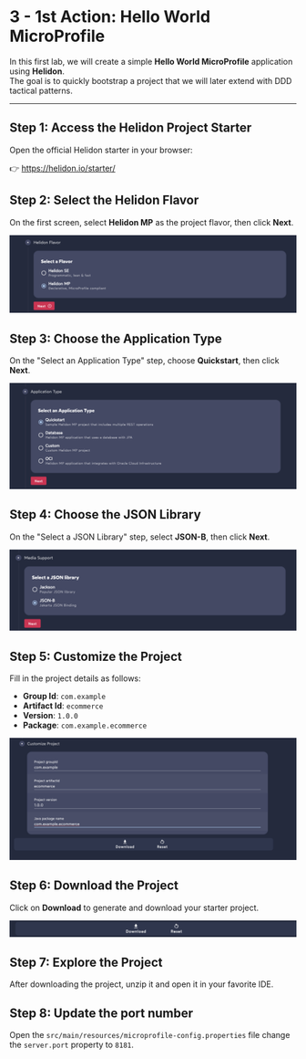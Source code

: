# 3 - 1st Action: Hello World MicroProfile

In this first lab, we will create a simple **Hello World MicroProfile** application using **Helidon**.  
The goal is to quickly bootstrap a project that we will later extend with DDD tactical patterns.

---

## Step 1: Access the Helidon Project Starter

Open the official Helidon starter in your browser:  

👉 https://helidon.io/starter/

## Step 2: Select the Helidon Flavor

On the first screen, select **Helidon MP** as the project flavor, then click **Next**.

![Helidon MP Selection](images/03-helidon-1.png)

## Step 3: Choose the Application Type

On the "Select an Application Type" step, choose **Quickstart**, then click **Next**.

![Helidon Quickstart](images/03-helidon-2.png)

## Step 4: Choose the JSON Library

On the "Select a JSON Library" step, select **JSON-B**, then click **Next**.

![JSON-B Selection](images/03-helidon-3.png)

## Step 5: Customize the Project

Fill in the project details as follows:

- **Group Id**: `com.example`
- **Artifact Id**: `ecommerce`
- **Version**: `1.0.0`
- **Package**: `com.example.ecommerce`

![Customize Project](images/03-helidon-4.png)

## Step 6: Download the Project

Click on **Download** to generate and download your starter project.

![Download Project](images/03-helidon-5.png)


## Step 7: Explore the Project

After downloading the project, unzip it and open it in your favorite IDE.

## Step 8: Update the port number

Open the `src/main/resources/microprofile-config.properties` file change the `server.port` property to `8181`.

